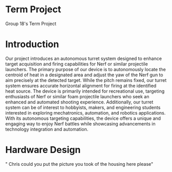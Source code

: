# Term Project
 Group 18's Term Project


# Introduction
Our project introduces an autonomous turret system designed to enhance target acquisition and firing capabilities for Nerf or similar projectile launchers. The primary purpose of our device is to autonomously locate the centroid of heat in a designated area and adjust the yaw of the Nerf gun to aim precisely at the detected target. While the pitch remains fixed, our turret system ensures accurate horizontal alignment for firing at the identified heat source. The device is primarily intended for recreational use, targeting enthusiasts of Nerf or similar foam projectile launchers who seek an enhanced and automated shooting experience. Additionally, our turret system can be of interest to hobbyists, makers, and engineering students interested in exploring mechatronics, automation, and robotics applications. With its autonomous targeting capabilities, the device offers a unique and engaging way to enjoy Nerf battles while showcasing advancements in technology integration and automation.

# Hardware Design

" Chris could you put the picture you took of the housing here please"
